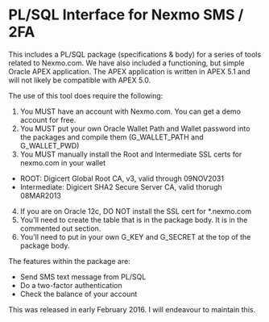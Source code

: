 # PL/SQL Interface for Nexmo SMS / 2FA
This includes a PL/SQL package (specifications & body) for a series of tools related to Nexmo.com. We have also included
a functioning, but simple Oracle APEX application. The APEX application is written in APEX 5.1 and will not likely be
compatible with APEX 5.0.

The use of this tool does require the following:
1. You MUST have an account with Nexmo.com. You can get a demo account for free.
2. You MUST put your own Oracle Wallet Path and Wallet password into the packages and compile them (G_WALLET_PATH and G_WALLET_PWD)
3. You MUST manually install the Root and Intermediate SSL certs for nexmo.com in your wallet
 - ROOT: Digicert Global Root CA, v3, valid through 09NOV2031
 - Intermediate: Digicert SHA2 Secure Server CA, valid thorugh 08MAR2013
4. If you are on Oracle 12c, DO NOT install the SSL cert for *.nexmo.com
5. You'll need to create the table that is in the package body. It is in the commented out section. 
6. You'll need to put in your own G_KEY and G_SECRET at the top of the package body.

The features within the package are:
 - Send SMS text message from PL/SQL
 - Do a two-factor authentication
 - Check the balance of your account
 
 This was released in early February 2016. I will endeavour to maintain this.
 </qed>
